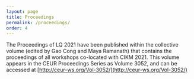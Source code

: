 ```yaml
---
layout: page
title: Proceedings
permalink: /proceedings/
order: 4
---
```


The Proceedings of LQ 2021 have been published within the collective volume (edited by Gao Cong and Maya Ramanath) that contains the proceedings of all workshops co-located with CIKM 2021. This volume appears in the CEUR Proceedings Series as Volume 3052, and can be accessed at [http://ceur-ws.org/Vol-3052/](http://ceur-ws.org/Vol-3052/)



